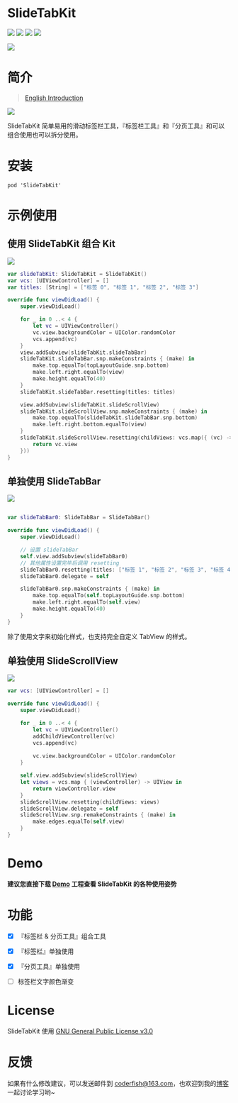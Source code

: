 # SlideTabKit

![](https://img.shields.io/badge/language-swift-orange.svg) ![](https://img.shields.io/cocoapods/l/SlideTabKit.svg?style=flat) ![](https://img.shields.io/cocoapods/v/SlideTabKit.svg?style=flat) [![](https://img.shields.io/badge/weibo-@小鱼周凌宇-red.svg)](http://weibo.com/coderfish)

![](SlideTabKit.png)

# 简介 

> [English Introduction](README.md)

![](res/SlideTabKit-04.png)

SlideTabKit 简单易用的滑动标签栏工具，『标签栏工具』和『分页工具』和可以组合使用也可以拆分使用。

# 安装

```
pod 'SlideTabKit'
```

# 示例使用

## 使用 SlideTabKit 组合 Kit

![](res/SlideTabKit-01.gif)

```swift
var slideTabKit: SlideTabKit = SlideTabKit()
var vcs: [UIViewController] = []
var titles: [String] = ["标签 0", "标签 1", "标签 2", "标签 3"]

override func viewDidLoad() {
    super.viewDidLoad()

    for _ in 0 ..< 4 {
        let vc = UIViewController()
        vc.view.backgroundColor = UIColor.randomColor
        vcs.append(vc)
    }
    view.addSubview(slideTabKit.slideTabBar)
    slideTabKit.slideTabBar.snp.makeConstraints { (make) in
        make.top.equalTo(topLayoutGuide.snp.bottom)
        make.left.right.equalTo(view)
        make.height.equalTo(40)
    }
    slideTabKit.slideTabBar.resetting(titles: titles)

    view.addSubview(slideTabKit.slideScrollView)
    slideTabKit.slideScrollView.snp.makeConstraints { (make) in
        make.top.equalTo(slideTabKit.slideTabBar.snp.bottom)
        make.left.right.bottom.equalTo(view)
    }
    slideTabKit.slideScrollView.resetting(childViews: vcs.map({ (vc) -> UIView in
        return vc.view
    }))
}
```

## 单独使用 SlideTabBar

![](res/SlideTabKit-03.gif)

```swift

var slideTabBar0: SlideTabBar = SlideTabBar()

override func viewDidLoad() {
    super.viewDidLoad()

    // 设置 slideTabBar
    self.view.addSubview(slideTabBar0)
    // 其他属性设置完毕后调用 resetting
    slideTabBar0.resetting(titles: ["标签 1", "标签 2", "标签 3", "标签 4"])
    slideTabBar0.delegate = self

    slideTabBar0.snp.makeConstraints { (make) in
        make.top.equalTo(self.topLayoutGuide.snp.bottom)
        make.left.right.equalTo(self.view)
        make.height.equalTo(40)
    }
}
```

除了使用文字来初始化样式，也支持完全自定义 TabView 的样式。

## 单独使用 SlideScrollView

![](res/SlideTabKit-02.gif)

```swift
var vcs: [UIViewController] = []

override func viewDidLoad() {
    super.viewDidLoad()

    for _ in 0 ..< 4 {
        let vc = UIViewController()
        addChildViewController(vc)
        vcs.append(vc)
        
        vc.view.backgroundColor = UIColor.randomColor
    }

    self.view.addSubview(slideScrollView)
    let views = vcs.map { (viewController) -> UIView in
        return viewController.view
    }
    slideScrollView.resetting(childViews: views)
    slideScrollView.delegate = self
    slideScrollView.snp.remakeConstraints { (make) in
        make.edges.equalTo(self.view)
    }
}
```

# Demo

**建议您直接下载 [Demo](Demo) 工程查看 SlideTabKit 的各种使用姿势**

# 功能

- [x] 『标签栏 & 分页工具』组合工具
- [x] 『标签栏』单独使用
- [x] 『分页工具』单独使用
- [ ] 标签栏文字颜色渐变


# License

SlideTabKit 使用 [GNU General Public License v3.0](LICENSE)

# 反馈

如果有什么修改建议，可以发送邮件到 <coderfish@163.com>，也欢迎到我的[博客](http://zhoulingyu.com)一起讨论学习哟~




